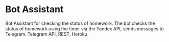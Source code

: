 # Bot Assistant
Bot Assistant for checking the status of homework. The bot checks the status of homework using the timer via the Yandex API, sends messages to Telegram.
Telegram API, REST, Heroku
